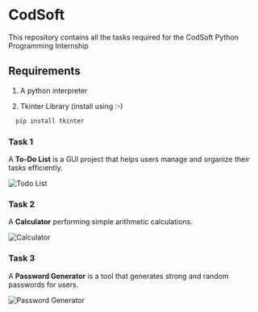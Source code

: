 
# CodSoft

This repository contains all the tasks required for the CodSoft Python Programming Internship



## Requirements

1. A python interpreter

2. Tkinter Library (install using :-)

```cmd
  pip install tkinter
```

### Task 1

A **To-Do List** is a GUI project that helps users manage and organize their tasks efficiently.

![Todo List](https://onedrive.live.com/embed?resid=B2A8573E14F3674C%212941&authkey=%21AP8cMYRPE-NeR08&width=1050&height=646)
### Task 2

A **Calculator** performing simple arithmetic calculations.

![Calculator](https://docs.google.com/document/d/1lxph783hjBRRpeuNZSWQh32qifo3yIsPrEg5TOSUej0/edit?usp=sharing)

### Task 3

A **Password Generator** is a tool that generates strong and random passwords for users.

![Password Generator](https://drive.google.com/file/d/1MEpXR1ECTdnXLMqkWhLf7Ob5MEERWQqM/view?usp=drive_link)
